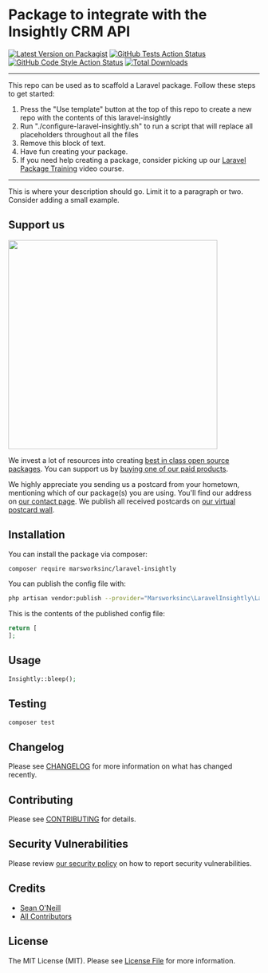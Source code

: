 # Package to integrate with the Insightly CRM API

[![Latest Version on Packagist](https://img.shields.io/packagist/v/marsworks-inc/laravel-insightly.svg?style=flat-square)](https://packagist.org/packages/marsworks-inc/laravel-insightly)
[![GitHub Tests Action Status](https://img.shields.io/github/workflow/status/marsworks-inc/laravel-insightly/run-tests?label=tests)](https://github.com/marsworks-inc/laravel-insightly/actions?query=workflow%3Arun-tests+branch%3Amain)
[![GitHub Code Style Action Status](https://img.shields.io/github/workflow/status/marsworks-inc/laravel-insightly/Check%20&%20fix%20styling?label=code%20style)](https://github.com/marsworks-inc/laravel-insightly/actions?query=workflow%3A"Check+%26+fix+styling"+branch%3Amain)
[![Total Downloads](https://img.shields.io/packagist/dt/marsworks-inc/laravel-insightly.svg?style=flat-square)](https://packagist.org/packages/marsworks-inc/laravel-insightly)

---
This repo can be used as to scaffold a Laravel package. Follow these steps to get started:

1. Press the "Use template" button at the top of this repo to create a new repo with the contents of this laravel-insightly
2. Run "./configure-laravel-insightly.sh" to run a script that will replace all placeholders throughout all the files
3. Remove this block of text.
4. Have fun creating your package.
5. If you need help creating a package, consider picking up our <a href="https://laravelpackage.training">Laravel Package Training</a> video course.
---

This is where your description should go. Limit it to a paragraph or two. Consider adding a small example.

## Support us

[<img src="https://github-ads.s3.eu-central-1.amazonaws.com/laravel-insightly.jpg?t=1" width="419px" />](https://spatie.be/github-ad-click/laravel-insightly)

We invest a lot of resources into creating [best in class open source packages](https://spatie.be/open-source). You can support us by [buying one of our paid products](https://spatie.be/open-source/support-us).

We highly appreciate you sending us a postcard from your hometown, mentioning which of our package(s) you are using. You'll find our address on [our contact page](https://spatie.be/about-us). We publish all received postcards on [our virtual postcard wall](https://spatie.be/open-source/postcards).

## Installation

You can install the package via composer:

```bash
composer require marsworksinc/laravel-insightly
```

You can publish the config file with:
```bash
php artisan vendor:publish --provider="Marsworksinc\LaravelInsightly\LaravelInsightlyServiceProvider" --tag="insightly-config"
```

This is the contents of the published config file:

```php
return [
];
```

## Usage

```php
Insightly::bleep();
```

## Testing

```bash
composer test
```

## Changelog

Please see [CHANGELOG](CHANGELOG.md) for more information on what has changed recently.

## Contributing

Please see [CONTRIBUTING](.github/CONTRIBUTING.md) for details.

## Security Vulnerabilities

Please review [our security policy](../../security/policy) on how to report security vulnerabilities.

## Credits

- [Sean O'Neill](https://github.com/junioro12)
- [All Contributors](../../contributors)

## License

The MIT License (MIT). Please see [License File](LICENSE.md) for more information.
